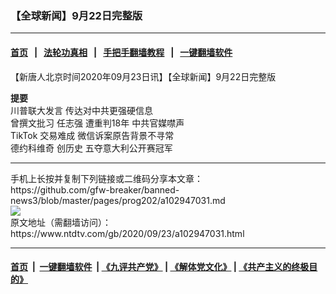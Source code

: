 ### 【全球新闻】9月22日完整版
------------------------

#### [首页](https://github.com/gfw-breaker/banned-news3/blob/master/README.md) &nbsp;&nbsp;|&nbsp;&nbsp; [法轮功真相](https://github.com/begood0513/basic/blob/master/README.md)  &nbsp;&nbsp;|&nbsp;&nbsp; [手把手翻墙教程](https://github.com/gfw-breaker/guides/wiki)  &nbsp;&nbsp;|&nbsp;&nbsp; [一键翻墙软件](https://github.com/gfw-breaker/nogfw/blob/master/README.md)  



<div><div class="post_content" itemprop="articleBody">
 <p>
  【新唐人北京时间2020年09月23日讯】【全球新闻】9月22日完整版
 </p>
 <p>
  <strong>
   提要
  </strong>
  <br/>
  <ok href="https://www.ntdtv.com/gb/川普联大发言.htm">
   川普联大发言
  </ok>
  传达对中共更强硬信息
  <br/>
  曾撰文批习
  <ok href="https://www.ntdtv.com/gb/任志强.htm">
   任志强
  </ok>
  遭重判18年 中共官媒噤声
  <br/>
  <ok href="https://www.ntdtv.com/gb/tiktok.htm">
   TikTok
  </ok>
  交易难成 微信诉案原告背景不寻常
  <br/>
  <ok href="https://www.ntdtv.com/gb/德约科维奇.htm">
   德约科维奇
  </ok>
  创历史 五夺意大利公开赛冠军
 </p>
 <div class="single_ad">
 </div>
</div>
</div>
<hr/>
手机上长按并复制下列链接或二维码分享本文章：<br/>
https://github.com/gfw-breaker/banned-news3/blob/master/pages/prog202/a102947031.md <br/>
<a href='https://github.com/gfw-breaker/banned-news3/blob/master/pages/prog202/a102947031.md'><img src='https://github.com/gfw-breaker/banned-news3/blob/master/pages/prog202/a102947031.md.png'/></a> <br/>
原文地址（需翻墙访问）：https://www.ntdtv.com/gb/2020/09/23/a102947031.html


------------------------
#### [首页](https://github.com/gfw-breaker/banned-news3/blob/master/README.md) &nbsp;|&nbsp; [一键翻墙软件](https://github.com/gfw-breaker/nogfw/blob/master/README.md) &nbsp;| [《九评共产党》](https://github.com/gfw-breaker/9ping.md/blob/master/README.md#九评之一评共产党是什么) | [《解体党文化》](https://github.com/gfw-breaker/jtdwh.md/blob/master/README.md) | [《共产主义的终极目的》](https://github.com/gfw-breaker/gczydzjmd.md/blob/master/README.md)


<img src='http://gfw-breaker.win/banned-news3/pages/prog202/a102947031.md' width='0px' height='0px'/>